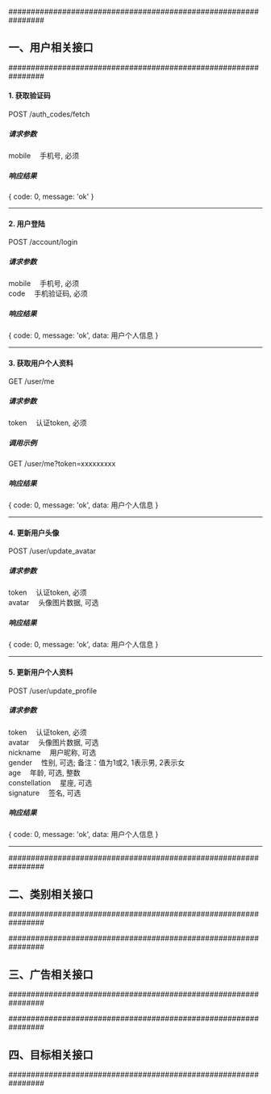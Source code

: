 ################################################################
## 一、用户相关接口
################################################################

#### 1. 获取验证码

POST	/auth_codes/fetch

##### 请求参数

mobile	&emsp;手机号, 必须

##### 响应结果
{ code: 0, message: 'ok' }

------------------------------------------------------------------------------

#### 2. 用户登陆

POST	/account/login

##### 请求参数

mobile	&emsp;手机号, 必须  
code    &emsp;手机验证码, 必须

##### 响应结果
{ code: 0, message: 'ok', data: 用户个人信息 }

------------------------------------------------------------------------------

#### 3. 获取用户个人资料

GET		/user/me

##### 请求参数

token	&emsp;认证token, 必须

##### 调用示例

GET		/user/me?token=xxxxxxxxx

##### 响应结果
{ code: 0, message: 'ok', data: 用户个人信息 }

------------------------------------------------------------------------------

#### 4. 更新用户头像

POST	/user/update_avatar

##### 请求参数

token	&emsp;认证token, 必须  
avatar  &emsp;头像图片数据, 可选

##### 响应结果
{ code: 0, message: 'ok', data: 用户个人信息 }

------------------------------------------------------------------------------

#### 5. 更新用户个人资料

POST	/user/update_profile

##### 请求参数

token	      &emsp;认证token, 必须  
avatar        &emsp;头像图片数据, 可选  
nickname      &emsp;用户昵称, 可选  
gender        &emsp;性别, 可选; 备注：值为1或2, 1表示男, 2表示女  
age           &emsp;年龄, 可选, 整数  
constellation &emsp;星座, 可选  
signature     &emsp;签名, 可选  


##### 响应结果
{ code: 0, message: 'ok', data: 用户个人信息 }

------------------------------------------------------------------------------

################################################################
## 二、类别相关接口
################################################################

################################################################
## 三、广告相关接口
################################################################

################################################################
## 四、目标相关接口
################################################################